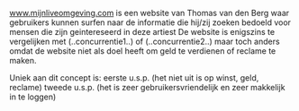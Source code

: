 www.mijnliveomgeving.com is een website van Thomas van den Berg waar gebruikers kunnen surfen naar de informatie die hij/zij zoeken bedoeld voor mensen die zijn geintereseerd in deze artiest De website is enigszins te vergelijken met (..concurrentie1..) of (..concurrentie2..) maar toch anders omdat de website niet als doel heeft om geld te verdienen of reclame te maken.

Uniek aan dit concept is:
eerste u.s.p. (het niet uit is op winst, geld, reclame)
tweede u.s.p. (het is zeer gebruikersvriendelijk en zeer makkelijk in te loggen)
